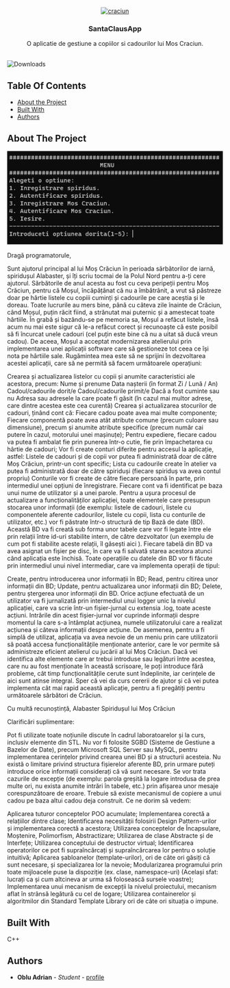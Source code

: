 <br/>
<p align="center">
  <a href="https://github.com/adyoblu/SantaClausApp">
    <img src="images/craciun.jpg" alt="craciun" width="80" height="80">
  </a>

  <h3 align="center">SantaClausApp</h3>

  <p align="center">
    O aplicatie de gestiune a copiilor si cadourilor lui Mos Craciun.
    <br/>
    <br/>
  </p>
</p>

![Downloads](https://img.shields.io/github/downloads/adyoblu/SantaClausApp/total) 

## Table Of Contents

* [About the Project](#about-the-project)
* [Built With](#built-with)
* [Authors](#authors)

## About The Project

![Screen Shot](screenshot.png)

Dragă programatorule,

Sunt ajutorul principal al lui Moș Crăciun în perioada sărbătorilor de iarnă, spiridușul Alabaster, și îți scriu tocmai de la Polul Nord pentru a-ți cere ajutorul.
Sărbătorile de anul acesta au fost cu ceva peripeții pentru Moș Crăciun, pentru că Moșul, încăpățânat că nu a îmbătrânit, a vrut să păstreze doar pe hârtie listele cu copiii cuminți și cadourile pe care aceștia și le doreau. Toate lucrurile au mers bine, până cu câteva zile înainte de Crăciun, când Moșul, puțin răcit fiind, a strănutat mai puternic și a amestecat toate hârtiile. În grabă și bazându-se pe memoria sa, Moșul a refăcut listele, însă acum nu mai este sigur că le-a refăcut corect și recunoaște că este posibil să fi încurcat unele cadouri (cel puțin este bine că nu a uitat să ducă vreun cadou). De aceea, Moșul a acceptat modernizarea atelierului prin implementarea unei aplicații software care să gestioneze tot ceea ce își nota pe hârtiile sale.
Rugămintea mea este să ne sprijini în dezvoltarea acestei aplicații, care să ne permită să facem următoarele operațiuni:

Crearea și actualizarea listelor cu copii și anumite caracteristici ale acestora, precum:
Nume și prenume
Data nașterii (în format Zi / Lună / An)
Cadoul/cadourile dorit/e
Cadoul/cadourile primit/e
Dacă a fost cuminte sau nu
Adresa sau adresele la care poate fi găsit (în cazul mai multor adrese, care dintre acestea este cea curentă)
Crearea și actualizarea stocurilor de cadouri, ținând cont că:
Fiecare cadou poate avea mai multe componente;
Fiecare componentă poate avea atât atribute comune (precum culoare sau dimensiune), precum și anumite atribute specifice (precum număr cai putere în cazul, motorului unei mașinuțe);
Pentru expediere, fiecare cadou va putea fi ambalat fie prin punerea într-o cutie, fie prin împachetarea cu hârtie de cadouri;
Vor fi create conturi diferite pentru accesul la aplicație, astfel:
Listele de cadouri și de copii vor putea fi administrată doar de către Moș Crăciun, printr-un cont specific;
Lista cu cadourile create în atelier va putea fi administrată doar de către spiriduși (fiecare spiriduș va avea contul propriu)
Conturile vor fi create de către fiecare persoană în parte, prin intermediul unei opțiuni de înregistrare.
Fiecare cont va fi identificat pe baza unui nume de utilizator și a unei parole.
Pentru a ușura procesul de actualizare a funcționalităților aplicației, toate elementele care presupun stocarea unor informații (de exemplu: listele de cadouri, listele cu componentele aferente cadourilor, listele cu copii, lista cu conturile de utilizator, etc.) vor fi păstrate într-o structură de tip Bază de date (BD). Această BD va fi creată sub forma unor tabele care vor fi legate între ele prin relații între id-uri stabilite intern, de către dezvoltator (un exemplu de cum pot fi stabilite aceste relații, îl găsești aici ). Fiecare tabelă din BD va avea asignat un fișier pe disc, în care va fi salvată starea acestora atunci când aplicația este închisă. Toate operațiile cu datele din BD vor fi făcute prin intermediul unui nivel intermediar, care va implementa operații de tipul:

Create, pentru introducerea unor informații în BD;
Read, pentru citirea unor informații din BD;
Update, pentru actualizarea unor informații din BD;
Delete, pentru ștergerea unor informații din BD.
Orice acțiune efectuată de un utilizator va fi jurnalizată prin intermediul unui logger unic la nivelul aplicației, care va scrie într-un fișier-jurnal cu extensia .log, toate aceste acțiuni. Intrările din acest fișier-jurnal vor cuprinde informații despre momentul la care s-a întâmplat acțiunea, numele utilizatorului care a realizat acțiunea și câteva informații despre acțiune. De asemenea, pentru a fi simplă de utilizat, aplicația va avea nevoie de un meniu prin care utilizatorii să poată accesa funcționalitățile menționate anterior, care le vor permite să administreze eficient atelierul cu jucării al lui Moș Crăciun. Dacă vei identifica alte elemente care ar trebui introduse sau legături între acestea, care nu au fost menționate în această scrisoare, le poți introduce fără probleme, cât timp funcționalitățile cerute sunt îndeplinite, iar cerințele de aici sunt atinse integral. Sper că vei da curs cererii de ajutor și că vei putea implementa cât mai rapid această aplicație, pentru a fi pregătiți pentru următoarele sărbători de Crăciun.

Cu multă recunoștință,
Alabaster
Spiridușul lui Moș Crăciun

Clarificări suplimentare:

Pot fi utilizate toate noțiunile discute în cadrul laboratoarelor și la curs, inclusiv elemente din STL.
Nu vor fi folosite SGBD (Sisteme de Gestiune a Bazelor de Date), precum Microsoft SQL Server sau MySQL, pentru implementarea cerințelor privind crearea unei BD și a structurii acesteia.
Nu există o limitare privind structura fișierelor aferente BD, prin urmare puteți introduce orice informații considerați că vă sunt necesare.
Se vor trata cazurile de excepție (de exemplu: parola greșită la logare introdusa de prea multe ori, nu exista anumite intrări în tabele, etc.) prin afișarea unor mesaje corespunzătoare de eroare.
Trebuie să existe mecanismul de copiere a unui cadou pe baza altui cadou deja construit.
Ce ne dorim să vedem:

Aplicarea tuturor conceptelor POO acumulate;
Implementarea corectă a relațiilor dintre clase;
Identificarea necesității folosirii Design Pattern-urilor și implementarea corectă a acestora;
Utilizarea conceptelor de Încapsulare, Moștenire, Polimorfism, Abstractizare;
Utilizarea de clase Abstracte și de Interfețe;
Utilizarea conceptului de destructor virtual;
Identificarea operatorilor ce pot fi supraîncărcați și supraîncărcarea lor pentru o soluție intuitivă;
Aplicarea șabloanelor (template-urilor), ori de câte ori găsiți că sunt necesare, și specializarea lor la nevoie;
Modularizarea programului prin toate mijloacele puse la dispoziție (ex. clase, namespace-uri) (Același sfat: lucrați ca și cum altcineva ar urma să folosească sursele voastre);
Implementarea unui mecanism de excepții la nivelul proiectului, mecanism aflat în strânsă legătură cu cel de logare;
Utilizarea containerelor și algoritmilor din Standard Template Library ori de câte ori situația o impune.

## Built With

C++

## Authors

* **Oblu Adrian** - *Student* - [profile](https://github.com/adyoblu)
